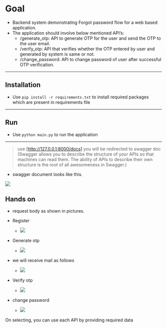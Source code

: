 # Goal
- Backend system demonstrating Forgot password flow for a web based application.
- The application should involve below mentioned API’s:
   -  /generate_otp: API to generate OTP for the user and send the OTP to the user email.
  -   /verify_otp: API that verifies whether the OTP entered by user and generated by system is same or not.
  -   /change_password: API to change password of user after successful OTP verification.

---
## Installation
- Use  ``` pip install -r requirements.txt ``` to install required packages which are present in requirements file

---

## Run
- Use ```python main.py``` to run the application




---

>use  [http://127.0.0.1:8000/docs]
you will be redirected to swagger doc 
(Swagger allows you to describe the structure of your APIs so that machines can read them. The ability of APIs to describe their own structure is the root of all awesomeness in Swagger.) 

- swagger document looks like this.


![](resources/swagger_doc.png)
## Hands on
- request body as shown in pictures.
- Register
  - ![](resources/register_input.png)

- Generate otp
  - ![](resources/generate_otp_input.png)

- we will receive mail as follows
    - ![](resources/mail_output.png)

- Verify otp
    - ![](resources/otp_vrify_input.png)

- change password
    - ![](resources/change_password_input.png)





On selecting, you can use each API by providing required data 




 
